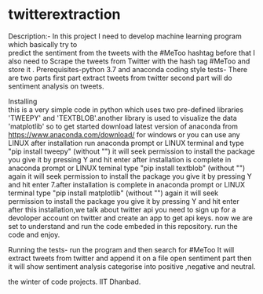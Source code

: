 # twitterextraction
Description:- In this project I need to develop machine learning program which basically  try to  
                       predict the sentiment from the tweets with the #MeToo hashtag before that I also 
                       need to Scrape the tweets from Twitter with the hash tag #MeToo and store it .
Prerequisites-python 3.7 and anaconda
coding style tests- There are two parts first part extract tweets from twitter 
                    second part will do sentiment analysis on tweets.

Installing		    
this is a very simple code in python which uses two pre-defined libraries 'TWEEPY' and 'TEXTBLOB'.another library is used to visualize the data 'matplotlib'
so to get started download latest version of anaconda from https://www.anaconda.com/download/ for windows or you can use any LINUX
after installation run anaconda prompt or LINUX terminal and type "pip install tweepy" (without "")
it will seek permission to install the package you give it by pressing Y and hit enter
after installation is complete in anaconda prompt or LINUX teminal type "pip install textblob" (without "")
again it will seek permission to install the package you give it by pressing Y and hit enter 7.after installation is complete in anaconda prompt or LINUX terminal type "pip install matplotlib" (without "")
again it will seek permission to install the package you give it by pressing Y and hit enter
after this installation,we talk about twitter api you need to sign up for a devoloper account on twitter and create an app to get api keys.
now we are set to understand and run the code embeded in this repository.
run the code and enjoy.   

Running the tests- run the program and then search for #MeToo 
                   It will extract tweets from twitter and append it on a file
		   open sentiment part then it will show sentiment analysis 
		   categorise into positive ,negative and neutral.

the winter of code projects. 
IIT Dhanbad.

